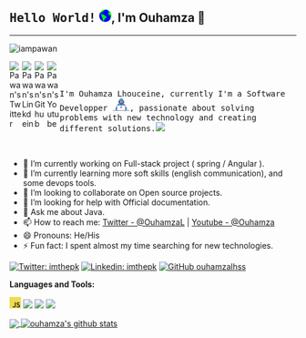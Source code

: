 ## <samp>Hello World!</samp> <img src="https://github.com/ouhamzalhss/ouhamzalhss/blob/main/assets/earth.gif" width="22px">, I'm Ouhamza 👋
<hr>

<p align="left"> <img src="https://komarev.com/ghpvc/?username=ouhamzalhss&label=Views&color=blue&style=plastic" alt="iampawan" /> </p>

<a href="https://twitter.com/OuhamzaL">
  <img align="left" alt="Pawan's Twitter" width="22px" src="https://cdn.jsdelivr.net/npm/simple-icons@v3/icons/twitter.svg" />
</a>
<a href="https://www.linkedin.com/in/hamza-ouhamza-a5a3b1153">
  <img align="left" alt="Pawan's Linkdein" width="22px" src="https://cdn.jsdelivr.net/npm/simple-icons@v3/icons/linkedin.svg" />
</a>
<a href="https://github.com/ouhamzalhss">
  <img align="left" alt="Pawan's Github" width="22px" src="https://cdn.jsdelivr.net/npm/simple-icons@v3/icons/github.svg" />
</a>

<a href="https://www.youtube.com/channel/UC3gabTPMiE18TeVVLdO-Vyw/videos">
  <img align="left" alt="Pawan's Youtube" width="22px" src="https://cdn.jsdelivr.net/npm/simple-icons@v3/icons/youtube.svg" />
</a>

<br/>
<br/>

<samp>I'm Ouhamza Lhouceine, currently I'm a Software Developper <img src="https://github.com/ouhamzalhss/ouhamzalhss/blob/main/assets/developer.gif" width="30px">, passionate about solving problems with new technology and creating different solutions.</samp><img src="https://media.giphy.com/media/WUlplcMpOCEmTGBtBW/giphy.gif" width="24">

<br/>

- 🔭 I’m currently working on Full-stack project ( spring / Angular ).
- 🌱 I’m currently learning more soft skills (english communication), and some devops tools.
- 👯 I’m looking to collaborate on Open source projects.
- 🤔 I’m looking for help with Official documentation.
- 💬 Ask me about Java.
- 📫 How to reach me: [Twitter - @OuhamzaL](https://twitter.com/OuhamzaL)  |  [Youtube - @Ouhamza](https://www.youtube.com/channel/UC3gabTPMiE18TeVVLdO-Vyw/videos)
- 😄 Pronouns: He/His
- ⚡ Fun fact: I spent almost my time searching for new technologies.


[![Twitter: imthepk](https://img.shields.io/twitter/follow/OuhamzaL?style=social)](https://twitter.com/OuhamzaL)
[![Linkedin: imthepk](https://img.shields.io/badge/-imthepk-blue?style=flat-square&logo=Linkedin&logoColor=white&link=https://www.linkedin.com/in/hamza-ouhamza-a5a3b1153/)](https://www.linkedin.com/in/hamza-ouhamza-a5a3b1153/)
[![GitHub ouhamzalhss](https://img.shields.io/github/followers/ouhamzalhss?label=follow&style=social)](https://github.com/ouhamzalhss)

**Languages and Tools:**  

<code><img height="20" src="https://raw.githubusercontent.com/github/explore/80688e429a7d4ef2fca1e82350fe8e3517d3494d/topics/javascript/javascript.png"></code>
<code><img height="20" src="https://miro.medium.com/max/8642/1*iIXOmGDzrtTJmdwbn7cGMw.png"></code>
<code><img height="20" src="https://pbs.twimg.com/profile_images/1235870003292856320/iRG4_ojf_400x400.png"></code>
<code><img height="20" src="https://upload.wikimedia.org/wikipedia/commons/thumb/c/cf/Angular_full_color_logo.svg/1200px-Angular_full_color_logo.svg.png"></code>

 
<a href="https://github.com/ouhamzalhss">
  <img align="center" src="https://github-readme-stats.vercel.app/api/top-langs/?username=ouhamzalhss&theme=light&hide_langs_below=1" />
</a>
<a href="https://github.com/ouhamzalhss">
 <img align="center" src="https://github-readme-stats.vercel.app/api?username=ouhamzalhss&show_icons=true&theme=light&line_height=27" alt="ouhamza's github stats"/>
</a>
